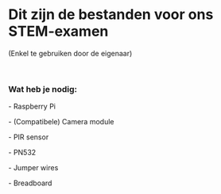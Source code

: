 <h1>Dit zijn de bestanden voor ons STEM-examen</h1>
<p>(Enkel te gebruiken door de eigenaar)</p>
<br/>
<h3>Wat heb je nodig:</h3>
<p>- Raspberry Pi</p>
<p>- (Compatibele) Camera module</p>
<p>- PIR sensor</p>
<p>- PN532</p>
<p>- Jumper wires</p>
<p>- Breadboard</p>
